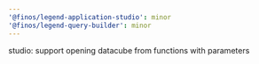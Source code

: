 ```yaml
---
'@finos/legend-application-studio': minor
'@finos/legend-query-builder': minor
---
```


studio: support opening datacube from functions with parameters
